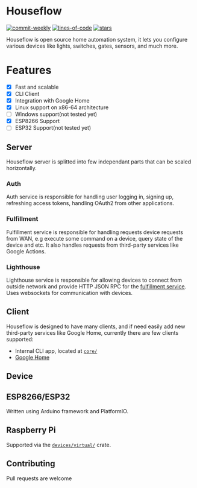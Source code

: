 # Houseflow 
[![commit-weekly](https://img.shields.io/github/commit-activity/w/gbaranski/houseflow)](https://github.com/gbaranski/houseflow)
[![lines-of-code](https://img.shields.io/tokei/lines/github/gbaranski/houseflow)](https://github.com/gbaranski/houseflow)
[![stars](https://img.shields.io/github/stars/gbaranski/houseflow?style=social)](https://github.com/gbaranski/houseflow)


Houseflow is open source home automation system, it lets you configure various devices like lights, switches, gates, sensors, and much more.

# Features

- [x] Fast and scalable
- [x] CLI Client
- [x] Integration with Google Home
- [x] Linux support on x86-64 architecture
- [ ] Windows support(not tested yet)
- [x] ESP8266 Support 
- [ ] ESP32 Support(not tested yet)

## Server

Houseflow server is splitted into few independant parts that can be scaled horizontally.

### Auth

Auth service is responsible for handling user logging in, signing up, refreshing access tokens, handling OAuth2 from other applications.

### Fulfillment

Fulfillment service is responsible for handling requests device requests from WAN, e.g execute some command on a device, query state of the device and etc. It also handles requests from third-party services like Google Actions.

### Lighthouse

Lighthouse service is responsible for allowing devices to connect from outside network and provide HTTP JSON RPC for the [fulfillment service](#fulfillment). Uses websockets for communication with devices.

## Client

Houseflow is designed to have many clients, and if need easily add new third-party services like Google Home, currently there are few clients supported:

- Internal CLI app, located at [`core/`](./core)
- [Google Home](https://developers.google.com/assistant/smarthome/overview)

## Device

## ESP8266/ESP32

Written using Arduino framework and PlatformIO.

## Raspberry Pi

Supported via the [`devices/virtual/`](devices/virtual) crate.

## Contributing
Pull requests are welcome

